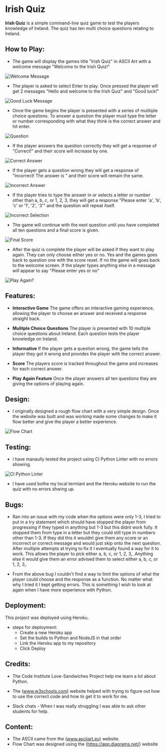 # **Irish Quiz**

**Irish Quiz** is a simple command-line quiz game to test the players knowledge of Ireland. The quiz has ten multi choice questions relating to Ireland. 

## How to Play:

- The game will display the games title "Irish Quiz" in ASCII Art with a welcome message "Welcome to the Irish Quiz!"

![Welcome Message](assets/screenshots/welcome_message.JPG)

- The player is asked to select Enter to play. Once pressed the player will get 2 messages "Hello and welcome to the Irish Quiz" and "Good luck!"

![Good Luck Message](assets/screenshots/good_luck_message.JPG)

- Once the game begins the player is presented with a series of mulitiple choice questions. To answer a question the player must type the letter or number corresponding with what they think is the correct answer and hit enter.

![Question](assets/screenshots/question.JPG) 

- If the player answers the question correctly they will get a response of "Correct!" and their score will increase by one.

![Correct Answer](assets/screenshots/correct_answer.JPG)

- If the player gets a question wrong they will get a response of "Incorrect! The answer is " and their score will remain the same.

![Incorrect Answer](assets/screenshots/incorrect_answer.JPG) 

- If the player tries to type the answer in or selects a letter or number other than a, b, c, or 1, 2, 3, they will get a response "Please enter 'a', 'b', 'c' or '1', '2', '3'" and the question will repeat itself. 

![Incorrect Selection](assets/screenshots/incorrect_selection.JPG)

- The game will continue with the next question until you have completed all ten questions and a final score is given. 

![Final Score](assets/screenshots/final_score.JPG)

- After the quiz is complete the player will be asked if they want to play again. They can only choose either yes or no. Yes and the games goes back to question one with the score reset. If no the game will goes back to the welcome screen. If the player types anything else in a message will appear to say "Please enter yes or no"

![Play Again?](assets/screenshots/play_again.JPG)

## Features:

- **Interactive Game** The game offers an interactive gaming experience, allowing the player to choose an answer and received a response straight back. 

- **Mulitple Choice Questions** The player is presented with 10 multiple choice questions about Ireland. Each question tests the player knowledge on Ireland. 

- **Informative** If the player gets a question wrong, the game tells the player they got it wrong and provides the player with the correct answer. 

- **Score** The players score is tracked throughout the game and increases for each correct answer. 

- **Play Again Feature** Once the player answers all ten questions they are giving the options of playing again. 

## Design:

- I originally designed a rough flow chart with a very simple design. Once the website was built and was working made some changes to make it flow better and give the player a better experience. 

![Flow Chart](assets/screenshots/flowchart.JPG)

## Testing:

- I have manaully tested the project using CI Python Linter with no errors showing. 

![CI Python Linter](assets/screenshots/ci_python_linter.JPG)

- I have used bothe my local termianl and the Heroku website to run the quiz with no errors shwing up. 

## Bugs:

- Ran into an issue with my code when the options were only 1-3, I tried to put in a try statement which should have stopped the player from progressing if they typed in anything but 1-3 but this didnt work fully. It stopped them from type in a letter but they could still type in numbers other than 1-3. If they did this it wouldnt give them any score or an incorrect or correct message and would just skip onto the next question. After multiple attempts at trying to fix it I eventually found a way for it to work. This allows the player to pick either a, b, c, or 1, 2, 3,. Anything else it would give them an error advised them to select either a, b, c, or 1, 2, 3,. 

- From the above bug I couldn't find a way to limit the options of what the player could choose and the response as a function. No matter what why I tried it I kept getting errors. This is something I wish to look at again when I have more experience with Python. 

## Deployment:

This project was deployed using Heroku. 
- steps for deployment:
    - Create a new Heroku app
    - Set the builds to Python and NodeJS in that order
    - Link the Heroku app to my repository
    - Click Deploy

## Credits:

- The Code Institute Love-Sandwiches Project help me learn a lot about Python. 

- The (www.w3schools.com) website helped with trying to figure out how to use the correct code and how to get it to work for me. 

- Slack chats - When I was really struggling I was able to ask other students for help. 

## Content:

- The ASCII came from the (www.asciiart.eu) website. 
- Flow Chart was designed using the (https://app.diagrams.net/) website